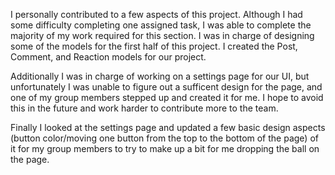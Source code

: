 I personally contributed to a few aspects of this project. Although I had some difficulty completing one assigned task, I was able to complete the majority of my work required for this section. I was in charge of designing some of the models for the first half of this project. I created the Post, Comment, and Reaction models for our project.

Additionally I was in charge of working on a settings page for our UI, but unfortunately I was unable to figure out a sufficent design for the page, and one of my group members stepped up and created it for me. I hope to avoid this in the future and work harder to contribute more to the team.

Finally I looked at the settings page and updated a few basic design aspects (button color/moving one button from the top to the bottom of the page) of it for my group members to try to make up a bit for me dropping the ball on the page. 